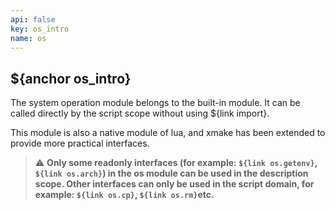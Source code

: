 ```yaml
---
api: false
key: os_intro
name: os
---
```


## ${anchor os_intro}

The system operation module belongs to the built-in module. It can be called directly by the script scope without using ${link import}.

This module is also a native module of lua, and xmake has been extended to provide more practical interfaces.

> ⚠ **Only some readonly interfaces (for example: `${link os.getenv}`, `${link os.arch}`) in the os module can be used in the description scope. Other interfaces can only be used in the script domain, for example: `${link os.cp}`, `${link os.rm}`etc.**
